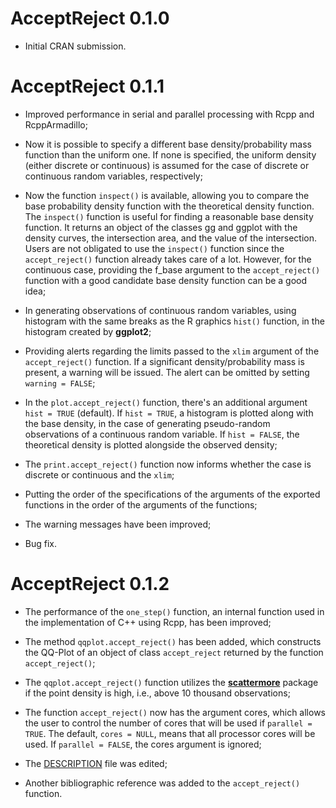 # AcceptReject 0.1.0

* Initial CRAN submission.

# AcceptReject 0.1.1

* Improved performance in serial and parallel processing with Rcpp and RcppArmadillo;

* Now it is possible to specify a different base density/probability mass function than the uniform one. If none is specified, the uniform density (either discrete or continuous) is assumed for the case of discrete or continuous random variables, respectively;

* Now the function `inspect()` is available, allowing you to compare the base probability density function with the theoretical density function. The `inspect()` function is useful for finding a reasonable base density function. It returns an object of the classes gg and ggplot with the density curves, the intersection area, and the value of the intersection. Users are not obligated to use the `inspect()` function since the `accept_reject()` function already takes care of a lot. However, for the continuous case, providing the f_base argument to the `accept_reject()` function with a good candidate base density function can be a good idea;

* In generating observations of continuous random variables, using histogram with the same breaks as the R graphics `hist()` function, in the histogram created by **ggplot2**;

* Providing alerts regarding the limits passed to the `xlim` argument of the `accept_reject()` function. If a significant density/probability mass is present, a warning will be issued. The alert can be omitted by setting `warning = FALSE`;

* In the `plot.accept_reject()` function, there's an additional argument `hist = TRUE` (default). If `hist = TRUE`, a histogram is plotted along with the base density, in the case of generating pseudo-random observations of a continuous random variable. If `hist = FALSE`, the theoretical density is plotted alongside the observed density;

* The `print.accept_reject()` function now informs whether the case is discrete or continuous and the `xlim`;

* Putting the order of the specifications of the arguments of the exported functions in the order of the arguments of the functions;

* The warning messages have been improved;

* Bug fix.

# AcceptReject 0.1.2

* The performance of the `one_step()` function, an internal function used in the implementation of C++ using Rcpp, has been improved;

* The method `qqplot.accept_reject()` has been added, which constructs the QQ-Plot of an object of class `accept_reject` returned by the function `accept_reject()`;

* The `qqplot.accept_reject()` function utilizes the [**scattermore**](https://github.com/exaexa/scattermore) package if the point density is high, i.e., above 10 thousand observations;

* The function `accept_reject()` now has the argument cores, which allows the user to control the number of cores that will be used if `parallel = TRUE`. The default, `cores = NULL`, means that all processor cores will be used. If `parallel = FALSE`, the cores argument is ignored;

* The [DESCRIPTION](https://raw.githubusercontent.com/prdm0/AcceptReject/main/DESCRIPTION) file was edited;

* Another bibliographic reference was added to the `accept_reject()` function.
